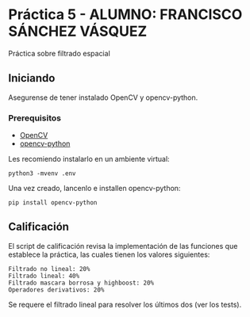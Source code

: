 # Práctica 5 - ALUMNO: FRANCISCO SÁNCHEZ VÁSQUEZ

Práctica sobre filtrado espacial

## Iniciando

Asegurense de tener instalado OpenCV y opencv-python.

### Prerequisitos

* [OpenCV](https://opencv.org/)
* [opencv-python](https://opencv-python-tutroals.readthedocs.io/en/latest/py_tutorials/py_setup/py_setup_in_windows/py_setup_in_windows.html#install-opencv-python-in-windows)

Les recomiendo instalarlo en un ambiente virtual: 

```
python3 -mvenv .env
```

Una vez creado, lancenlo e installen opencv-python:

```
pip install opencv-python
```

## Calificación

El script de calificación revisa la implementación de las funciones que establece la práctica, las cuales tienen los valores siguientes: 

```
Filtrado no lineal: 20%
Filtrado lineal: 40%
Filtrado mascara borrosa y highboost: 20%
Operadores derivativos: 20%
```

Se requere el filtrado lineal para resolver los últimos dos (ver los tests).

